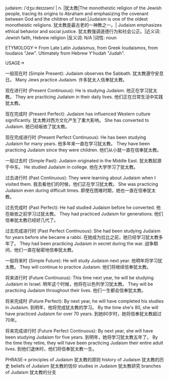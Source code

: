 judaism: /ˈdʒuːdeɪɪzəm/ | n. |犹太教|The monotheistic religion of the Jewish people, tracing its origins to Abraham and emphasizing the covenant between God and the children of Israel.|Judaism is one of the oldest monotheistic religions. 犹太教是最古老的一神教之一。| Judaism emphasizes ethical behavior and social justice. 犹太教强调道德行为和社会公正。|近义词: Jewish faith, Hebrew religion |反义词: N/A |词性: noun

ETYMOLOGY->
From Late Latin Judaismus, from Greek Ioudaismos, from Ioudaios "Jew".  Ultimately from Hebrew Y'hudah "Judah".

USAGE->

一般现在时 (Simple Present):
Judaism observes the Sabbath. 犹太教遵守安息日。
Many Jews practice Judaism. 许多犹太人信奉犹太教。

现在进行时 (Present Continuous):
He is studying Judaism. 他正在学习犹太教。
They are practicing Judaism in their daily lives. 他们正在日常生活中实践犹太教。

现在完成时 (Present Perfect):
Judaism has influenced Western culture significantly. 犹太教对西方文化产生了重大影响。
She has converted to Judaism. 她已经皈依了犹太教。

现在完成进行时 (Present Perfect Continuous):
He has been studying Judaism for many years. 他多年来一直在学习犹太教。
They have been practicing Judaism since they were children.  他们从小就一直在信奉犹太教。

一般过去时 (Simple Past):
Judaism originated in the Middle East. 犹太教起源于中东。
He studied Judaism in college. 他在大学学习了犹太教。


过去进行时 (Past Continuous):
They were learning about Judaism when I visited them. 我去看他们的时候，他们正在学习犹太教。
She was practicing Judaism even during difficult times. 即使在困难时期，她也一直在信奉犹太教。


过去完成时 (Past Perfect):
He had studied Judaism before he converted. 他在皈依之前学习过犹太教。
They had practiced Judaism for generations. 他们信奉犹太教已经好几代了。

过去完成进行时 (Past Perfect Continuous):
She had been studying Judaism for years before she became a rabbi.  在她成为拉比之前，她已经学习犹太教多年了。
They had been practicing Judaism in secret during the war. 战争期间，他们一直在秘密地信奉犹太教。

一般将来时 (Simple Future):
He will study Judaism next year. 他明年将学习犹太教。
They will continue to practice Judaism. 他们将继续信奉犹太教。

将来进行时 (Future Continuous):
This time next year, he will be studying Judaism in Israel. 明年这个时候，他将在以色列学习犹太教。
They will be practicing Judaism throughout their lives.  他们一生都会信奉犹太教。

将来完成时 (Future Perfect):
By next year, he will have completed his studies in Judaism. 到明年，他将完成犹太教的学习。
By the time she's 80, she will have practiced Judaism for over 70 years. 到她80岁时，她将信奉犹太教超过70年。

将来完成进行时 (Future Perfect Continuous):
By next year, she will have been studying Judaism for five years. 到明年，她将学习犹太教五年了。
By the time they retire, they will have been practicing Judaism their entire adult lives. 到他们退休时，他们将信奉犹太教一生。


PHRASE->
principles of Judaism  犹太教的原则
history of Judaism  犹太教的历史
beliefs of Judaism  犹太教的信仰
studies in Judaism  犹太教研究
branches of Judaism  犹太教的分支
